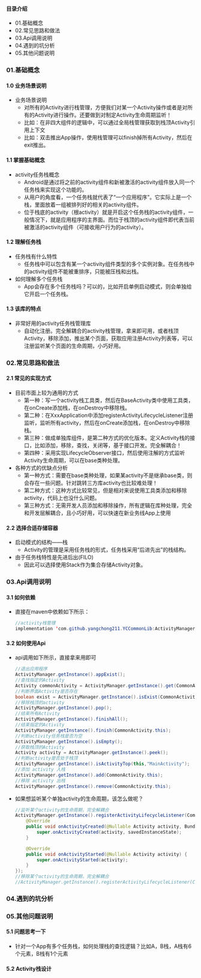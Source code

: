 #### 目录介绍
- 01.基础概念
- 02.常见思路和做法
- 03.Api调用说明
- 04.遇到的坑分析
- 05.其他问题说明



### 01.基础概念
#### 1.0 业务场景说明
- 业务场景说明
    - 对所有的Activity进行栈管理，方便我们对某一个Activity操作或者是对所有的Activity进行操作。还要做到对制定Activity生命周期监听！
    - 比如：在非四大组件的逻辑中，可以通过全局栈管理获取到栈顶Activity引用上下文
    - 比如：双击推出App操作，使用栈管理可以finish掉所有Activity，然后在exit推出。



#### 1.1 掌握基础概念
- activity任务栈概念
    - Android是通过将之前的activity组件和新被激活的activity组件放入同一个任务栈来实现这个功能的。
    - 从用户的角度看，一个任务栈就代表了“一个应用程序”。它实际上是一个栈，里面放着一组被排列好的相关的activity组件。
    - 位于栈底的activity（根activity）就是开启这个任务栈的activity组件，一般情况下，就是应用程序的主界面。而位于栈顶的activity组件即代表当前被激活的activity组件（可接收用户行为的activity）。


#### 1.2 理解任务栈
- 任务栈有什么特性
    - 任务栈中可以包含有某一个activity组件类型的多个实例对象。在任务栈中的activity组件不能被重排序，只能被压栈和出栈。
- 如何理解多个任务栈
    - App会存在多个任务栈吗？可以的，比如开启单例启动模式，则会单独给它开启一个任务栈。


#### 1.3 该库的特点
- 非常好用的activity任务栈管理库
    - 自动化注册。完全解耦合的activity栈管理，拿来即可用，或者栈顶Activity，移除添加，推出某个页面，获取应用注册Activity列表等，可以注册监听某个页面的生命周期，小巧好用。


### 02.常见思路和做法
#### 2.1 常见的实现方式
- 目前市面上较为通用的方式
    - 第一种：写一个activity栈工具类，然后在BaseActivity类中使用工具类，在onCreate添加栈，在onDestroy中移除栈。
    - 第二种：在XxxApplication中添加registerActivityLifecycleListener注册监听，监听所有activity，然后在onCreate添加栈，在onDestroy中移除栈。
    - 第三种：做成单独库组件，是第二种方式的优化版本。定义Activity栈的接口，比如添加，移除，查找，关闭等，基于接口开发。完全解耦合！
    - 第四种：采用实现LifecycleObserver接口，然后使用注解的方式监听Activity生命周期，可以在base类种处理。
- 各种方式的优缺点分析
    - 第一种方式：需要在base类种处理，如果某activity不是继承base类，则会存在一些问题。针对跳转三方库activity也比较难处理！
    - 第二种方式：这种方式比较常见，但是相对来说使用工具类添加和移除activity，代码上也没什么问题。
    - 第三种方式：无需开发人员添加和移除操作，所有逻辑在库种处理，完全和开发层解耦合，且小巧好用，可以快速在新业务线App上使用



#### 2.2 选择合适存储容器
- 启动模式的结构——栈
    - Activity的管理是采用任务栈的形式，任务栈采用“后进先出”的栈结构。
- 由于任务栈特性是先进后出(FILO)
    - 因此可以选择使用Stack作为集合存储Activity对象。




### 03.Api调用说明
#### 3.1 如何依赖
- 直接在maven中依赖如下所示：
    ``` java
    //activity栈管理
    implementation 'com.github.yangchong211.YCCommonLib:ActivityManager:1.3.5'
    ```


#### 3.2 如何使用Api
- api调用如下所示，直接拿来用即可
    ``` java
    //退出应用程序
    ActivityManager.getInstance().appExist();
    //查找指定的Activity
    Activity commonActivity = ActivityManager.getInstance().get(CommonActivity.class);
    //判断界面Activity是否存在
    boolean exist = ActivityManager.getInstance().isExist(CommonActivity.class);
    //移除栈顶的activity
    ActivityManager.getInstance().pop();
    //结束所有Activity
    ActivityManager.getInstance().finishAll();
    //结束指定的Activity
    ActivityManager.getInstance().finish(CommonActivity.this);
    //判断activity任务栈是否为空
    ActivityManager.getInstance().isEmpty();
    //获取栈顶的Activity
    Activity activity = ActivityManager.getInstance().peek();
    //判断activity是否处于栈顶
    ActivityManager.getInstance().isActivityTop(this,"MainActivity");
    //添加 activity 入栈
    ActivityManager.getInstance().add(CommonActivity.this);
    //移除 activity 出栈
    ActivityManager.getInstance().remove(CommonActivity.this);
    ```
- 如果想监听某个单独activity的生命周期，该怎么做呢？
    ``` java
    //监听某个activity的生命周期，完全解耦合
    ActivityManager.getInstance().registerActivityLifecycleListener(CommonActivity.class, new AbsLifecycleListener() {
        @Override
        public void onActivityCreated(@Nullable Activity activity, Bundle savedInstanceState) {
            super.onActivityCreated(activity, savedInstanceState);
        }
    
        @Override
        public void onActivityStarted(@Nullable Activity activity) {
            super.onActivityStarted(activity);
        }
    });
    //移除某个activity的生命周期，完全解耦合
    //ActivityManager.getInstance().registerActivityLifecycleListener(CommonActivity.this,listener);
    ```



### 04.遇到的坑分析



### 05.其他问题说明
#### 5.1 问题思考一下
- 针对一个App有多个任务栈，如何处理栈的查找逻辑？比如A，B栈，A栈有6个元素，B栈有1个元素


#### 5.2 Activity栈设计











